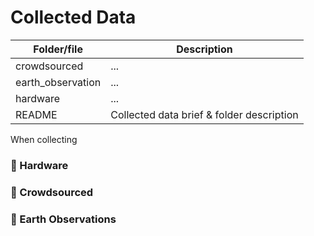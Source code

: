 # Collected Data

| Folder/file        | Description      |
| ------------- |-------------|
| crowdsourced       | ... |
| earth_observation       | ... |
| hardware       | ... |
| README       | Collected data brief & folder description |

When collecting

### :pushpin: Hardware


### :pushpin: Crowdsourced



### :pushpin: Earth Observations
